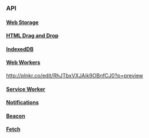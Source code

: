 ### API



#### [Web Storage](https://developer.mozilla.org/en-US/docs/Web/API/Web_Storage_API)



#### [HTML Drag and Drop](https://developer.mozilla.org/en-US/docs/Web/API/HTML_Drag_and_Drop_API)

#### [IndexedDB](https://developer.mozilla.org/en-US/docs/Web/API/IndexedDB_API)



#### [Web Workers](https://developer.mozilla.org/en-US/docs/Web/API/Web_Workers_API)
http://plnkr.co/edit/RhJTbxVXJAik9OBnfCJ0?p=preview

#### [Service Worker](https://developer.mozilla.org/en-US/docs/Web/API/Service_Worker_API)


#### [Notifications](https://developer.mozilla.org/en-US/docs/Web/API/Notifications_API)



#### [Beacon](https://developer.mozilla.org/en-US/docs/Web/API/Beacon_API)

#### [Fetch](https://developer.mozilla.org/en-US/docs/Web/API/Fetch_API)
